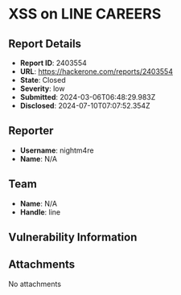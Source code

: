 # XSS on LINE CAREERS

## Report Details
- **Report ID**: 2403554
- **URL**: https://hackerone.com/reports/2403554
- **State**: Closed
- **Severity**: low
- **Submitted**: 2024-03-06T06:48:29.983Z
- **Disclosed**: 2024-07-10T07:07:52.354Z

## Reporter
- **Username**: nightm4re
- **Name**: N/A

## Team
- **Name**: N/A
- **Handle**: line

## Vulnerability Information


## Attachments
No attachments
